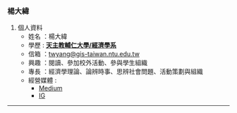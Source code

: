 ### 楊大緯
1. 個人資料
    - 姓名 ：楊大緯
    - 學歷 : [**天主教輔仁大學/經濟學系**](https://www.economics.fju.edu.tw/en/)
    - 信箱 ：[twyang@gis-taiwan.ntu.edu.tw](twyang@gis-taiwan.ntu.edu.tw)
    - 興趣 ：閱讀、參加校外活動、參與學生組織
    - 專長 ：經濟學理論、論辨時事、思辨社會問題、活動策劃與組織
    - 經營媒體 :
        - [Medium](https://medium.com/@davidzsedc)
        - [IG](https://www.instagram.com/asia.economics_expert?igsh=dzdvNTB6a3IweWwz&utm_source=qr)
<hr>
